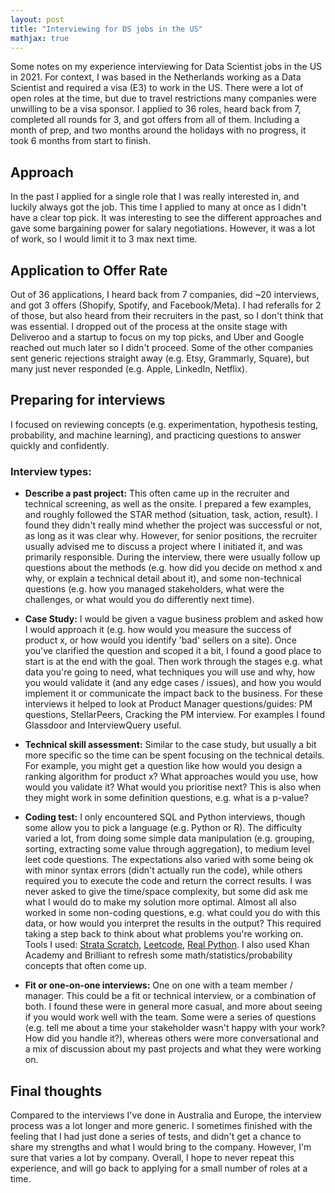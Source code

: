 ```yaml
---
layout: post
title: "Interviewing for DS jobs in the US"
mathjax: true
---
```


Some notes on my experience interviewing for Data Scientist jobs in the US in 2021. For context, I was based in the Netherlands working as a Data Scientist and required a visa (E3) to work in the US. There were a lot of open roles at the time, but due to travel restrictions many companies were unwilling to be a visa sponsor. I applied to 36 roles, heard back from 7, completed all rounds for 3, and got offers from all of them. Including a month of prep, and two months around the holidays with no progress, it took 6 months from start to finish.

## Approach

In the past I applied for a single role that I was really interested in, and luckily always got the job. This time I applied to many at once as I didn't have a clear top pick. It was interesting to see the different approaches and gave some bargaining power for salary negotiations. However, it was a lot of work, so I would limit it to 3 max next time. 

## Application to Offer Rate

Out of 36 applications, I heard back from 7 companies, did ~20 interviews, and got 3 offers (Shopify, Spotify, and Facebook/Meta). I had referalls for 2 of those, but also heard from their recruiters in the past, so I don't think that was essential. I dropped out of the process at the onsite stage with Deliveroo and a startup to focus on my top picks, and Uber and Google reached out much later so I didn't proceed. Some of the other companies sent generic rejections straight away (e.g. Etsy, Grammarly, Square), but many just never responded (e.g. Apple, LinkedIn, Netflix). 

## Preparing for interviews

I focused on reviewing concepts (e.g. experimentation, hypothesis testing, probability, and machine learning), and practicing questions to answer quickly and confidently. 


### Interview types:

- **Describe a past project:** This often came up in the recruiter and technical screening, as well as the onsite. I prepared a few examples, and roughly followed the STAR method (situation, task, action, result). I found they didn't really mind whether the project was successful or not, as long as it was clear why. However, for senior positions, the recruiter usually advised me to discuss a project where I initiated it, and was primarily responsible. During the interview, there were usually follow up questions about the methods (e.g. how did you decide on method x and why, or explain a technical detail about it), and some non-technical questions (e.g. how you managed stakeholders, what were the challenges, or what would you do differently next time).

- **Case Study:** I would be given a vague business problem and asked how I would approach it (e.g. how would you measure the success of product x, or how would you identify 'bad' sellers on a site). Once you've clarified the question and scoped it a bit, I found a good place to start is at the end with the goal. Then work through the stages e.g. what data you're going to need, what techniques you will use and why, how you would validate it (and any edge cases / issues), and how you would implement it or communicate the impact back to the business. For these interviews it helped to look at Product Manager questions/guides: PM questions, StellarPeers, Cracking the PM interview. For examples I found Glassdoor and InterviewQuery useful.

- **Technical skill assessment:** Similar to the case study, but usually a bit more specific so the time can be spent focusing on the technical details. For example, you might get a question like how would you design a ranking algorithm for product x? What approaches would you use, how would you validate it? What would you prioritise next? This is also when they might work in some definition questions, e.g. what is a p-value?

- **Coding test:** I only encountered SQL and Python interviews, though some allow you to pick a language (e.g. Python or R). The difficulty varied a lot, from doing some simple data manipulation (e.g. grouping, sorting, extracting some value through aggregation), to medium level leet code questions. The expectations also varied with some being ok with minor syntax errors (didn't actually run the code), while others required you to execute the code and return the correct results. I was never asked to give the time/space complexity, but some did ask me what I would do to make my solution more optimal. Almost all also worked in some non-coding questions, e.g. what could you do with this data, or how would you interpret the results in the output? This required taking a step back to think about what problems you're working on. Tools I used: [Strata Scratch](https://www.stratascratch.com/), [Leetcode](https://leetcode.com/), [Real Python](https://realpython.com/learning-paths/python3-introduction/). I also used Khan Academy and Brilliant to refresh some math/statistics/probability concepts that often come up.

- **Fit or one-on-one interviews:** One on one with a team member / manager. This could be a fit or technical interview, or a combination of both. I found these were in general more casual, and more about seeing if you would work well with the team. Some were a series of questions (e.g. tell me about a time your stakeholder wasn't happy with your work? How did you handle it?), whereas others were more conversational and a mix of discussion about my past projects and what they were working on.

## Final thoughts

Compared to the interviews I've done in Australia and Europe, the interview process was a lot longer and more generic. I sometimes finished with the feeling that I had just done a series of tests, and didn't get a chance to share my strengths and what I would bring to the company. However, I'm sure that varies a lot by company. Overall, I hope to never repeat this experience, and will go back to applying for a small number of roles at a time.